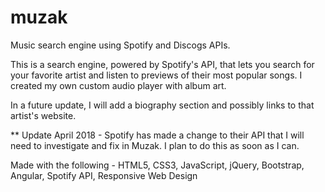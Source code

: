 # muzak
Music search engine using Spotify and Discogs APIs.

This is a search engine, powered by Spotify's API, that lets you search for your favorite artist and listen to previews of their
most popular songs. I created my own custom audio player with album art.

In a future update, I will add a biography section and possibly links to that artist's website.

** Update April 2018 - Spotify has made a change to their API that I will need to investigate and fix in Muzak. I plan to do this as soon as I can.

Made with the following - HTML5, CSS3, JavaScript, jQuery, Bootstrap, Angular, Spotify API, Responsive Web Design
